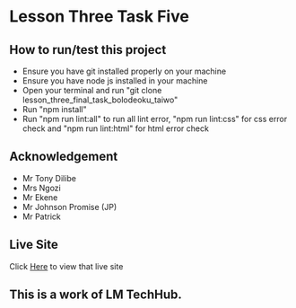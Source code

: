 # Lesson Three Task Five
## How to run/test this project
- Ensure you have git installed properly on your machine
- Ensure you have node js installed in your machine
- Open your terminal and run "git clone lesson_three_final_task_bolodeoku_taiwo"
- Run "npm install"
- Run "npm run lint:all" to run all lint error, "npm run lint:css" for css error check and "npm run lint:html" for html error check
## Acknowledgement
- Mr Tony Dilibe
- Mrs Ngozi
- Mr Ekene
- Mr Johnson Promise (JP)
- Mr Patrick
## Live Site
Click [Here](https://bolowys33.github.io/lesson_three_final_task_bolodeoku_taiwo) to view that live site
## This is a work of LM TechHub.